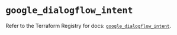 # `google_dialogflow_intent`

Refer to the Terraform Registry for docs: [`google_dialogflow_intent`](https://registry.terraform.io/providers/hashicorp/google-beta/6.14.1/docs/resources/google_dialogflow_intent).
